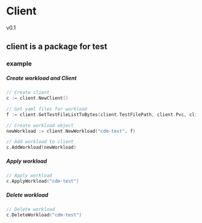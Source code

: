 # Client
v0.1

## client is a package for test
### example
##### Create workload and Client
```go
// Create client
c := client.NewClient()

// Get yaml files for workload
f := client.GetTestFileListToBytes(client.TestFilePath, client.Pvc, client.Deployment, client.Service)

// Create workload object
newWorkload := client.NewWorkload("cdm-test", f)

// Add workload to client
c.AddWorkload(newWorkload)
```
##### Apply workload
```go
// Apply workload
c.ApplyWorkload("cdm-test")
```
##### Delete workload
```go
// Delete workload
c.DeleteWorkload("cdm-test")
```